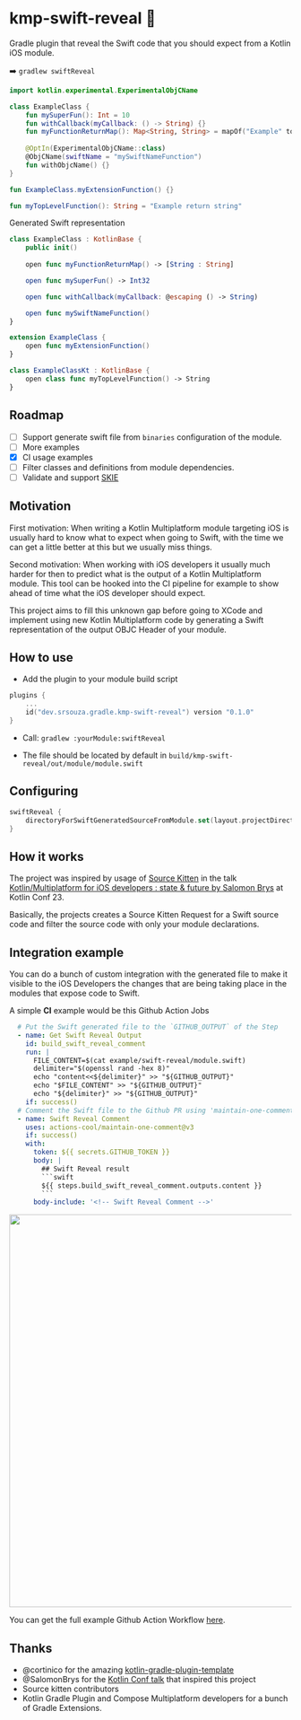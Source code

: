 # kmp-swift-reveal 🐘

Gradle plugin that reveal the Swift code that you should expect from a Kotlin iOS module.

:arrow_right: `gradlew swiftReveal`

```kotlin
import kotlin.experimental.ExperimentalObjCName

class ExampleClass {
    fun mySuperFun(): Int = 10
    fun withCallback(myCallback: () -> String) {}
    fun myFunctionReturnMap(): Map<String, String> = mapOf("Example" to "Value")
    
    @OptIn(ExperimentalObjCName::class)
    @ObjCName(swiftName = "mySwiftNameFunction")
    fun withObjcName() {}
}

fun ExampleClass.myExtensionFunction() {}

fun myTopLevelFunction(): String = "Example return string"
```

Generated Swift representation
```swift
class ExampleClass : KotlinBase {
    public init()
    
    open func myFunctionReturnMap() -> [String : String]

    open func mySuperFun() -> Int32

    open func withCallback(myCallback: @escaping () -> String)

    open func mySwiftNameFunction()
}

extension ExampleClass {
    open func myExtensionFunction()
}

class ExampleClassKt : KotlinBase {
    open class func myTopLevelFunction() -> String
}
```

## Roadmap
- [ ] Support generate swift file from `binaries` configuration of the module.
- [ ] More examples
- [X] CI usage examples
- [ ] Filter classes and definitions from module dependencies.
- [ ] Validate and support [SKIE](https://github.com/touchlab/SKIE)

## Motivation

First motivation: When writing a Kotlin Multiplatform module targeting iOS is usually hard to know what to expect when going to Swift, with the time we can get a little better at this but we usually miss things.

Second motivation: When working with iOS developers it usually much harder for then to predict what is the output of a Kotlin Multiplatform module. This tool can be hooked into the CI pipeline for example to show ahead of time what the iOS developer should expect.

This project aims to fill this unknown gap before going to XCode and implement using new Kotlin Multiplatform code by generating a Swift representation of the output OBJC Header of your module.

## How to use

- Add the plugin to your module build script
```kotlin
plugins {
    ...
    id("dev.srsouza.gradle.kmp-swift-reveal") version "0.1.0"
}
```

- Call: `gradlew :yourModule:swiftReveal`

- The file should be located by default in `build/kmp-swift-reveal/out/module/module.swift`

## Configuring
```kotlin
swiftReveal {
    directoryForSwiftGeneratedSourceFromModule.set(layout.projectDirectory.dir("swift-reveal")) // default: build/kmp-swift-reveal/out/module/
}
```

## How it works

The project was inspired by usage of [Source Kitten](https://github.com/jpsim/SourceKitten/) in the talk [Kotlin/Multiplatform for iOS developers : state & future by Salomon Brys](https://www.youtube.com/watch?v=j-zEAMcMcjA) at Kotlin Conf 23.

Basically, the projects creates a Source Kitten Request for a Swift source code and filter the source code with only your module declarations.

## Integration example
You can do a bunch of custom integration with the generated file to make it visible to the iOS Developers the changes
that are being taking place in the modules that expose code to Swift.

A simple **CI** example would be this Github Action Jobs

```yaml
  # Put the Swift generated file to the `GITHUB_OUTPUT` of the Step
  - name: Get Swift Reveal Output
    id: build_swift_reveal_comment
    run: |
      FILE_CONTENT=$(cat example/swift-reveal/module.swift)
      delimiter="$(openssl rand -hex 8)"
      echo "content<<${delimiter}" >> "${GITHUB_OUTPUT}"
      echo "$FILE_CONTENT" >> "${GITHUB_OUTPUT}"
      echo "${delimiter}" >> "${GITHUB_OUTPUT}"
    if: success()
  # Comment the Swift file to the Github PR using 'maintain-one-comment' Action
  - name: Swift Reveal Comment
    uses: actions-cool/maintain-one-comment@v3
    if: success()
    with:
      token: ${{ secrets.GITHUB_TOKEN }}
      body: |
        ## Swift Reveal result
        ```swift
        ${{ steps.build_swift_reveal_comment.outputs.content }}
        ```
      body-include: '<!-- Swift Reveal Comment -->'
```

<image width="700" src="https://github.com/DevSrSouza/kmp-swift-reveal/assets/29736164/2e5ed7ca-249b-4dc3-90d4-be1ce404bff6" />

You can get the full example Github Action Workflow [here](https://github.com/DevSrSouza/kmp-swift-reveal/blob/main/.github/workflows/swift-reveal.yaml).

## Thanks

- @cortinico for the amazing [kotlin-gradle-plugin-template](https://github.com/cortinico/kotlin-gradle-plugin-template)
- @SalomonBrys for the [Kotlin Conf talk](https://www.youtube.com/watch?v=j-zEAMcMcjA) that inspired this project
- Source kitten contributors
- Kotlin Gradle Plugin and Compose Multiplatform developers for a bunch of Gradle Extensions.